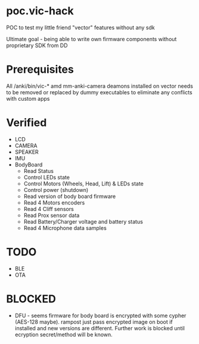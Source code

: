# poc.vic-hack
POC to test my little friend "vector" features without any sdk

Ultimate goal - being able to write own firmware components without proprietary SDK from DD

# Prerequisites
All /anki/bin/vic-* amd mm-anki-camera deamons installed on vector needs to be removed or replaced by dummy executables to eliminate any conflicts with custom apps

# Verified
- LCD
- CAMERA
- SPEAKER
- IMU
- BodyBoard
  - Read Status
  - Control LEDs state
  - Control Motors (Wheels, Head, Lift) & LEDs state
  - Control power (shutdown)
  - Read version of body board firmware
  - Read 4 Motors encoders
  - Read 4 Cliff sensors
  - Read Prox sensor data
  - Read Battery/Charger voltage and battery status
  - Read 4 Microphone data samples

# TODO 
- BLE
- OTA

# BLOCKED
- DFU - seems firmware for body board is encrypted with some cypher (AES-128 maybe). rampost just pass encrypted image on boot if installed and new versions are different. Further work is blocked until ecryption secret/method will be known.